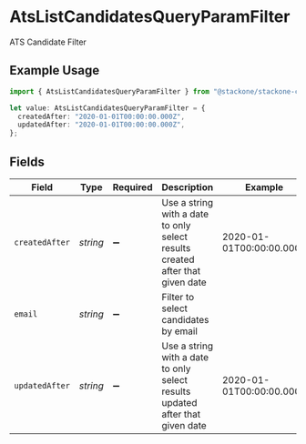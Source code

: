 # AtsListCandidatesQueryParamFilter

ATS Candidate Filter

## Example Usage

```typescript
import { AtsListCandidatesQueryParamFilter } from "@stackone/stackone-client-ts/sdk/models/operations";

let value: AtsListCandidatesQueryParamFilter = {
  createdAfter: "2020-01-01T00:00:00.000Z",
  updatedAfter: "2020-01-01T00:00:00.000Z",
};
```

## Fields

| Field                                                                         | Type                                                                          | Required                                                                      | Description                                                                   | Example                                                                       |
| ----------------------------------------------------------------------------- | ----------------------------------------------------------------------------- | ----------------------------------------------------------------------------- | ----------------------------------------------------------------------------- | ----------------------------------------------------------------------------- |
| `createdAfter`                                                                | *string*                                                                      | :heavy_minus_sign:                                                            | Use a string with a date to only select results created after that given date | 2020-01-01T00:00:00.000Z                                                      |
| `email`                                                                       | *string*                                                                      | :heavy_minus_sign:                                                            | Filter to select candidates by email                                          |                                                                               |
| `updatedAfter`                                                                | *string*                                                                      | :heavy_minus_sign:                                                            | Use a string with a date to only select results updated after that given date | 2020-01-01T00:00:00.000Z                                                      |